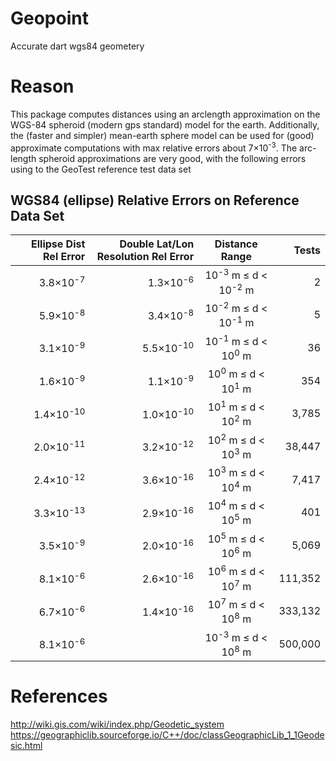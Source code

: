 # Geopoint
Accurate dart wgs84 geometery

# Reason
This package computes distances using an arclength approximation on the WGS-84 spheroid (modern gps standard) model for the earth.  Additionally, the (faster and simpler) mean-earth sphere model can be used for (good) approximate computations with max relative errors about 7×10<sup>-3</sup>.  The arc-length spheroid approximations are very good, with the following errors using to the GeoTest reference test data set

## WGS84 (ellipse) Relative Errors on Reference Data Set
| Ellipse Dist Rel Error | Double Lat/Lon Resolution Rel Error | Distance Range     | Tests    |
|-------:|------------:|:----------------------:|---------:|
| 3.8×10<sup>-7</sup> | 1.3×10<sup>-6</sup> | 10<sup>-3</sup> m ≤ d < 10<sup>-2</sup> m  | 2 |
| 5.9×10<sup>-8</sup> | 3.4×10<sup>-8</sup> | 10<sup>-2</sup> m ≤ d < 10<sup>-1</sup> m  | 5 |
| 3.1×10<sup>-9</sup> | 5.5×10<sup>-10</sup> | 10<sup>-1</sup> m ≤ d < 10<sup>0</sup> m  | 36 |
| 1.6×10<sup>-9</sup> | 1.1×10<sup>-9</sup> | 10<sup>0</sup> m ≤ d < 10<sup>1</sup> m  | 354 |
| 1.4×10<sup>-10</sup> | 1.0×10<sup>-10</sup> | 10<sup>1</sup> m ≤ d < 10<sup>2</sup> m  | 3,785 |
| 2.0×10<sup>-11</sup> | 3.2×10<sup>-12</sup> | 10<sup>2</sup> m ≤ d < 10<sup>3</sup> m  | 38,447 |
| 2.4×10<sup>-12</sup> | 3.6×10<sup>-16</sup> | 10<sup>3</sup> m ≤ d < 10<sup>4</sup> m  | 7,417 |
| 3.3×10<sup>-13</sup> | 2.9×10<sup>-16</sup> | 10<sup>4</sup> m ≤ d < 10<sup>5</sup> m  | 401 |
| 3.5×10<sup>-9</sup> | 2.0×10<sup>-16</sup> | 10<sup>5</sup> m ≤ d < 10<sup>6</sup> m  | 5,069 |
| 8.1×10<sup>-6</sup> | 2.6×10<sup>-16</sup> | 10<sup>6</sup> m ≤ d < 10<sup>7</sup> m  | 111,352 |
| 6.7×10<sup>-6</sup> | 1.4×10<sup>-16</sup> | 10<sup>7</sup> m ≤ d < 10<sup>8</sup> m  | 333,132 |
| 8.1×10<sup>-6</sup> | | 10<sup>-3</sup> m ≤ d < 10<sup>8</sup> m  | 500,000
# References

http://wiki.gis.com/wiki/index.php/Geodetic_system
https://geographiclib.sourceforge.io/C++/doc/classGeographicLib_1_1Geodesic.html
